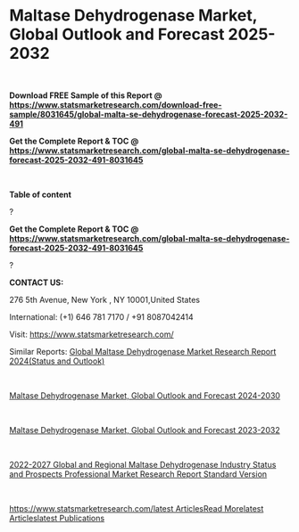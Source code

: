 <h1>Maltase Dehydrogenase Market, Global Outlook and Forecast 2025-2032</h1><br/><p><strong>Download FREE Sample of this Report @ <a href="https://www.statsmarketresearch.com/download-free-sample/8031645/global-malta-se-dehydrogenase-forecast-2025-2032-491">https://www.statsmarketresearch.com/download-free-sample/8031645/global-malta-se-dehydrogenase-forecast-2025-2032-491</a></strong></p>
 
 
 
 <div><b>Get the Complete Report & TOC @ <a href="https://www.statsmarketresearch.com/global-malta-se-dehydrogenase-forecast-2025-2032-491-8031645">https://www.statsmarketresearch.com/global-malta-se-dehydrogenase-forecast-2025-2032-491-8031645</a></b></div>
 
 
 
 <p><br />
 
 <b>Table of content</b></p>
 
 
 
 <p>? </p>
 
 
 
 <div><b>Get the Complete Report & TOC @ <a href="https://www.statsmarketresearch.com/global-malta-se-dehydrogenase-forecast-2025-2032-491-8031645">https://www.statsmarketresearch.com/global-malta-se-dehydrogenase-forecast-2025-2032-491-8031645</a></b></div>
 
 
 
 <p>? </p>
 
 
 
 <p><b>CONTACT US:</b><br />
 
 276 5th Avenue, New York , NY 10001,United States<br />
 
 International: (+1) 646 781 7170 / +91 8087042414<br />
 
 Visit: <a href="https://www.statsmarketresearch.com/">https://www.statsmarketresearch.com/</a><br />
 
 Similar Reports: <a href="https://www.statsmarketresearch.com/global-malta-se-dehydrogenase-forecast-2025-2032-491-8031645">Global Maltase Dehydrogenase Market Research Report 2024(Status and Outlook)</a><br />
 
 <br />
 
 <a href="https://www.statsmarketresearch.com/global-malta-se-dehydrogenase-forecast-2025-2032-491-8031645">Maltase Dehydrogenase Market, Global Outlook and Forecast 2024-2030</a><br />
 
 <br />
 
 <a href="https://www.statsmarketresearch.com/global-malta-se-dehydrogenase-forecast-2025-2032-491-8031645">Maltase Dehydrogenase Market, Global Outlook and Forecast 2023-2032</a><br />
 
 <br />
 
 <a href="https://www.statsmarketresearch.com/global-malta-se-dehydrogenase-forecast-2025-2032-491-8031645">2022-2027 Global and Regional Maltase Dehydrogenase Industry Status and Prospects Professional Market Research Report Standard Version</a><br />
 
 <br />
 
 <a href="https://gyeongbokgung.com">https://www.statsmarketresearch.com/</a><a href="https://hallyeomaritime.com">latest Articles</a><a href="https://jingwansa.com">Read More</a><a href="https://nguoiviet.jp/">latest Articles</a><a href="https://www.intelmarketresearch.com/">latest Publications</a></p>